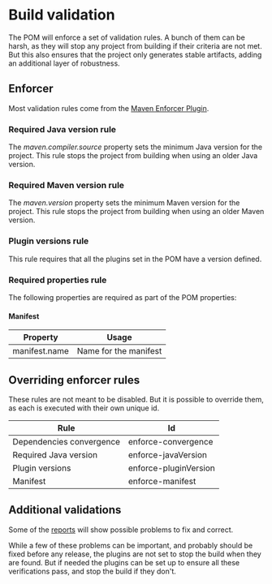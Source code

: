 # Build validation

The POM will enforce a set of validation rules. A bunch of them can be harsh, as they will stop any project from building if their criteria are not met. But this also ensures that the project only generates stable artifacts, adding an additional layer of robustness.

## Enforcer

Most validation rules come from the [Maven Enforcer Plugin][enforcer-plugin].

###  Required Java version rule

The *maven.compiler.source* property sets the minimum Java version for the project. This rule stops the project from building when using an older Java version.

###  Required Maven version rule

The *maven.version* property sets the minimum Maven version for the project. This rule stops the project from building when using an older Maven version.

### Plugin versions rule

This rule requires that all the plugins set in the POM have a version defined.

### Required properties rule

The following properties are required as part of the POM properties:

#### Manifest

|Property|Usage|
|---|---|
|manifest.name|Name for the manifest|

## Overriding enforcer rules

These rules are not meant to be disabled. But it is possible to override them, as each is executed with their own unique id.

|Rule|Id|
|---|---|
|Dependencies convergence|enforce-convergence|
|Required Java version|enforce-javaVersion|
|Plugin versions|enforce-pluginVersion|
|Manifest|enforce-manifest|

## Additional validations

Some of the [reports][reports] will show possible problems to fix and correct. 

While a few of these problems can be important, and probably should be fixed before any release, the plugins are not set to stop the build when they are found. But if needed the plugins can be set up to ensure all these verifications pass, and stop the build if they don't.

[enforcer-plugin]: https://maven.apache.org/enforcer/maven-enforcer-plugin/

[reports]: ./site_reports.html
